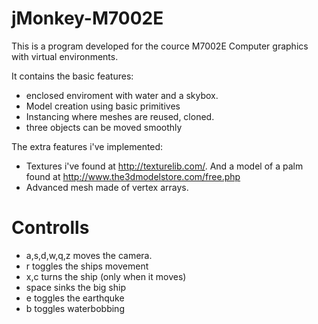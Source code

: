 jMonkey-M7002E
==============

This is a program developed for the cource M7002E Computer graphics with virtual environments.

It contains the basic features: 
 - enclosed enviroment with water and a skybox.
 - Model creation using basic primitives
 - Instancing where meshes are reused, cloned. 
 - three objects can be moved smoothly

The extra features i've implemented:
 - Textures i've found at http://texturelib.com/. And a model of a palm found at http://www.the3dmodelstore.com/free.php
 - Advanced mesh made of vertex arrays. 

Controlls
=========
 - a,s,d,w,q,z moves the camera. 
 - r toggles the ships movement
 - x,c turns the ship (only when it moves)
 - space sinks the big ship
 - e toggles the earthquke
 - b toggles waterbobbing
